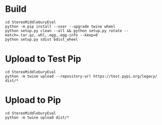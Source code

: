 # Build
```
cd StereoMiddleburyEval
python -m pip install --user --upgrade twine wheel
python setup.py clean --all && python setup.py rotate --match=.tar.gz,.whl,.egg,.egg-info --keep=0
python setup.py sdist bdist_wheel
```
# Upload to Test Pip
```
cd StereoMiddleburyEval
python -m twine upload --repository-url https://test.pypi.org/legacy/ dist/*
```
# Upload to Pip
```
cd StereoMiddleburyEval
python -m twine upload dist/*
```
